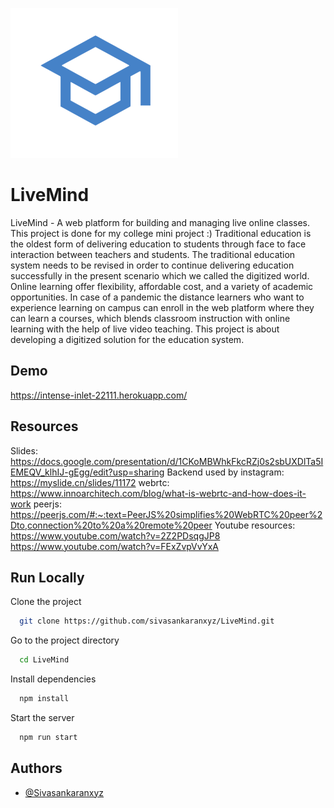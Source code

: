 ![Logo](https://raw.githubusercontent.com/sivasankaranxyz/LiveMind/main/logo.png)

# LiveMind

LiveMind - A web platform for building and managing live online classes. This project is done for my college mini project :)
Traditional education is the oldest form of delivering education to students through face to face interaction between teachers and students. 
The traditional education system needs to be revised in order to continue delivering education successfully in the present scenario which we called the digitized world. 
Online learning offer flexibility, affordable cost, and a variety of academic opportunities. 
In case of a pandemic the distance learners who want to experience learning on campus can enroll in the web platform where they can learn a courses, which blends classroom instruction with online learning with the help of live video teaching.
This project is about developing a digitized solution for the education system.

## Demo

https://intense-inlet-22111.herokuapp.com/


## Resources

Slides: https://docs.google.com/presentation/d/1CKoMBWhkFkcRZj0s2sbUXDlTa5IEMEQV_klhIJ-gEgg/edit?usp=sharing
Backend used by instagram: 
https://myslide.cn/slides/11172 
webrtc:
https://www.innoarchitech.com/blog/what-is-webrtc-and-how-does-it-work 
peerjs:
https://peerjs.com/#:~:text=PeerJS%20simplifies%20WebRTC%20peer%2Dto,connection%20to%20a%20remote%20peer 
Youtube resources:
https://www.youtube.com/watch?v=2Z2PDsqgJP8 
https://www.youtube.com/watch?v=FExZvpVvYxA 


## Run Locally

Clone the project

```bash
  git clone https://github.com/sivasankaranxyz/LiveMind.git
```

Go to the project directory

```bash
  cd LiveMind
```

Install dependencies

```bash
  npm install
```

Start the server

```bash
  npm run start
```

  


## Authors

- [@Sivasankaranxyz](https://www.github.com/sivasankaranxyz)

  
